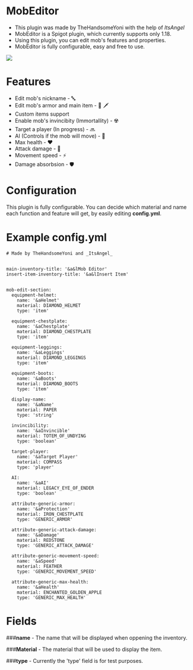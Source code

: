 # MobEditor
- This plugin was made by TheHandsomeYoni with the help of _ItsAngel_
- MobEditor is a Spigot plugin, which currently supports only 1.18. 
- Using this plugin, you can edit mob's features and properties.
- MobEditor is fully configurable, easy and free to use.

![](https://img.shields.io/github/v/release/Angel-Yoni/MobEditor.svg)


# Features
- Edit mob's nickname - 🔤
- Edit mob's armor and main item - 👕 🗡️
- Custom items support 
- Enable mob's invincibity (Immortallity) - ☢️
- Target a player (In progress) - 🔜
- AI (Controls if the mob will move) - 🤖
- Max health - ❤️
- Attack damage - 🦾
- Movement speed - ⚡
- Damage absorbsion - 🛡️

# Configuration
This plugin is fully configurable. 
You can decide which material and name each function and feature will get, by easily editing **config.yml**.

# Example config.yml

```
# Made by TheHandsomeYoni and _ItsAngel_


main-inventory-title: '&a&lMob Editor'
insert-item-inventory-title: '&a&lInsert Item'


mob-edit-section:
  equipment-helmet:
    name: '&aHelmet'
    material: DIAMOND_HELMET
    type: 'item'

  equipment-chestplate:
    name: '&aChestplate'
    material: DIAMOND_CHESTPLATE
    type: 'item'

  equipment-leggings:
    name: '&aLeggings'
    material: DIAMOND_LEGGINGS
    type: 'item'

  equipment-boots:
    name: '&aBoots'
    material: DIAMOND_BOOTS
    type: 'item'

  display-name:
    name: '&aName'
    material: PAPER
    type: 'string'

  invincibility:
    name: '&aInvincible'
    material: TOTEM_OF_UNDYING
    type: 'boolean'

  target-player:
    name: '&aTarget Player'
    material: COMPASS
    type: 'player'

  AI:
    name: '&aAI'
    material: LEGACY_EYE_OF_ENDER
    type: 'boolean'

  attribute-generic-armor:
    name: '&aProtection'
    material: IRON_CHESTPLATE
    type: 'GENERIC_ARMOR'

  attribute-generic-attack-damage:
    name: '&aDamage'
    material: REDSTONE
    type: 'GENERIC_ATTACK_DAMAGE'

  attribute-generic-movement-speed:
    name: '&aSpeed'
    material: FEATHER
    type: 'GENERIC_MOVEMENT_SPEED'

  attribute-generic-max-health:
    name: '&aHealth'
    material: ENCHANTED_GOLDEN_APPLE
    type: 'GENERIC_MAX_HEALTH'
```

# Fields

###**name** - The name that will be displayed when oppening the inventory.

###**Material** - The material that will be used to display the item.

###**type** - Currently the 'type' field is for test purposes.
